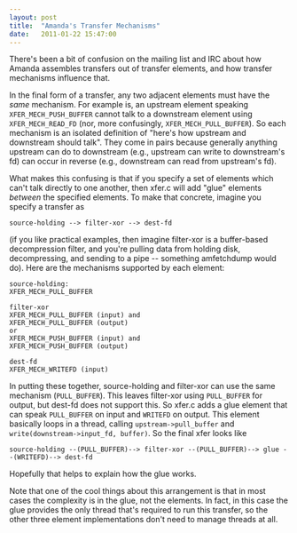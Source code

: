 ```yaml
---
layout: post
title:  "Amanda's Transfer Mechanisms"
date:   2011-01-22 15:47:00
---
```



There's
 been a bit of confusion on the mailing list and IRC about how Amanda
assembles transfers out of transfer elements, and how transfer
mechanisms influence that.

In the final form of a transfer, any two adjacent elements must have
the _same_ mechanism.  For example is, an upstream element speaking
`XFER_MECH_PUSH_BUFFER` cannot talk to a downstream element using
`XFER_MECH_READ_FD` (nor, more confusingly, `XFER_MECH_PULL_BUFFER`).  So each mechanism is an
isolated definition of "here's how upstream and downstream should
talk".  They come in pairs because generally anything upstream can do
to downstream (e.g., upstream can write to downstream's fd) can occur
in reverse (e.g., downstream can read from upstream's fd).

What
makes this confusing is that if you specify a set of elements which
can't talk directly to one another, then xfer.c will add "glue" elements
 _between_ the specified elements.  To make that concrete, imagine you specify a transfer as

    source-holding --> filter-xor --> dest-fd

(if you like practical examples, then imagine filter-xor is a
buffer-based decompression filter, and you're pulling data from holding
disk, decompressing, and sending to a pipe -- something amfetchdump
would do).  Here are the mechanisms supported by each element:

    source-holding:
    XFER_MECH_PULL_BUFFER

    filter-xor
    XFER_MECH_PULL_BUFFER (input) and
    XFER_MECH_PULL_BUFFER (output)
    or
    XFER_MECH_PUSH_BUFFER (input) and
    XFER_MECH_PUSH_BUFFER (output)

    dest-fd
    XFER_MECH_WRITEFD (input)

In
putting these together, source-holding and filter-xor can use the same
mechanism (`PULL_BUFFER`).  This leaves filter-xor using `PULL_BUFFER` for
output, but dest-fd does not support this.  So xfer.c adds a glue
element that can speak `PULL_BUFFER` on input and `WRITEFD` on output.  This
 element basically loops in a thread, calling `upstream->pull_buffer`
and `write(downstream->input_fd, buffer)`.  So the final xfer looks
like

    source-holding --(PULL_BUFFER)--> filter-xor --(PULL_BUFFER)--> glue --(WRITEFD)--> dest-fd

Hopefully that helps to explain how the glue works.

Note
that one of the cool things about this arrangement is that in most cases
 the complexity is in the glue, not the elements.  In fact, in this case
 the glue provides the only thread that's required to run this transfer,
 so the other three element implementations don't need to manage threads
 at all.

